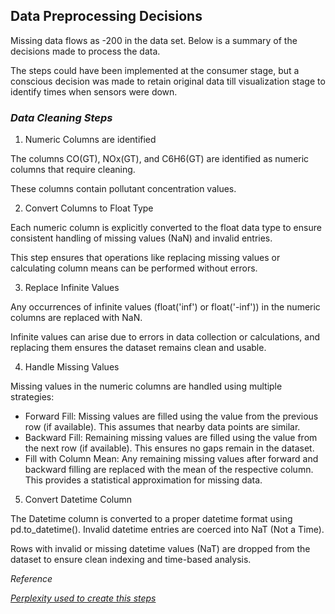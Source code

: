 ## **Data Preprocessing Decisions**

Missing data flows as -200 in the data set. Below is a summary of the decisions made to process the data.

The steps could have been implemented at the consumer stage, but a conscious decision was made to retain original data till visualization stage to identify times when sensors were down. 

### _Data Cleaning Steps_

1. Numeric Columns are identified
   
The columns CO(GT), NOx(GT), and C6H6(GT) are identified as numeric columns that require cleaning.

These columns contain pollutant concentration values.

2. Convert Columns to Float Type
   
Each numeric column is explicitly converted to the float data type to ensure consistent handling of missing values (NaN) and invalid entries.

This step ensures that operations like replacing missing values or calculating column means can be performed without errors.

3. Replace Infinite Values
   
Any occurrences of infinite values (float('inf') or float('-inf')) in the numeric columns are replaced with NaN.

Infinite values can arise due to errors in data collection or calculations, and replacing them ensures the dataset remains clean and usable.

4. Handle Missing Values
   
Missing values in the numeric columns are handled using multiple strategies:

- Forward Fill: Missing values are filled using the value from the previous row (if available). This assumes that nearby data points are similar.
- Backward Fill: Remaining missing values are filled using the value from the next row (if available). This ensures no gaps remain in the dataset.
- Fill with Column Mean: Any remaining missing values after forward and backward filling are replaced with the mean of the respective column. This provides a statistical approximation for missing data.

5. Convert Datetime Column
   
The Datetime column is converted to a proper datetime format using pd.to_datetime(). Invalid datetime entries are coerced into NaT (Not a Time).

Rows with invalid or missing datetime values (NaT) are dropped from the dataset to ensure clean indexing and time-based analysis.





_Reference_

_[Perplexity used to create this steps](https://www.perplexity.ai/search/what-error-in-this-line-mean-b-tLbCAenpTJS59ZRnuLr5eQ)_
